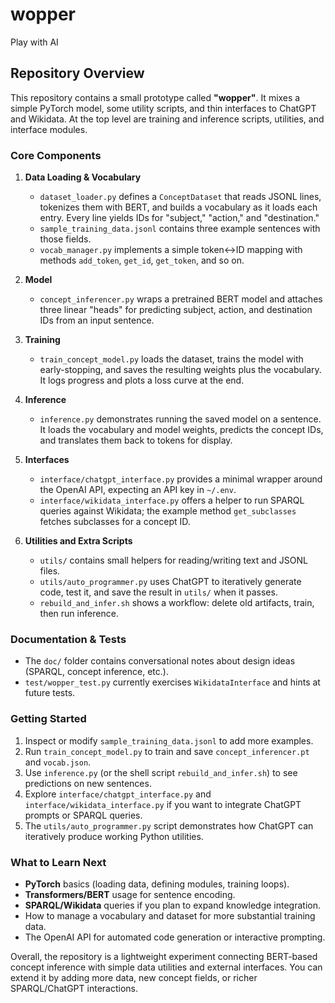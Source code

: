 # wopper
Play with AI

## Repository Overview

This repository contains a small prototype called **"wopper"**. It mixes a
simple PyTorch model, some utility scripts, and thin interfaces to ChatGPT and
Wikidata. At the top level are training and inference scripts, utilities, and
interface modules.

### Core Components

1. **Data Loading & Vocabulary**
   - `dataset_loader.py` defines a `ConceptDataset` that reads JSONL lines,
     tokenizes them with BERT, and builds a vocabulary as it loads each entry.
     Every line yields IDs for "subject," "action," and "destination."
   - `sample_training_data.jsonl` contains three example sentences with those
     fields.
   - `vocab_manager.py` implements a simple token↔ID mapping with methods
     `add_token`, `get_id`, `get_token`, and so on.

2. **Model**
   - `concept_inferencer.py` wraps a pretrained BERT model and attaches three
     linear "heads" for predicting subject, action, and destination IDs from an
     input sentence.

3. **Training**
   - `train_concept_model.py` loads the dataset, trains the model with
     early-stopping, and saves the resulting weights plus the vocabulary. It
     logs progress and plots a loss curve at the end.

4. **Inference**
   - `inference.py` demonstrates running the saved model on a sentence. It
     loads the vocabulary and model weights, predicts the concept IDs, and
     translates them back to tokens for display.

5. **Interfaces**
   - `interface/chatgpt_interface.py` provides a minimal wrapper around the
     OpenAI API, expecting an API key in `~/.env`.
   - `interface/wikidata_interface.py` offers a helper to run SPARQL queries
     against Wikidata; the example method `get_subclasses` fetches subclasses
     for a concept ID.

6. **Utilities and Extra Scripts**
   - `utils/` contains small helpers for reading/writing text and JSONL files.
   - `utils/auto_programmer.py` uses ChatGPT to iteratively generate code, test it,
     and save the result in `utils/` when it passes.
   - `rebuild_and_infer.sh` shows a workflow: delete old artifacts, train, then
     run inference.

### Documentation & Tests

- The `doc/` folder contains conversational notes about design ideas (SPARQL,
  concept inference, etc.).
- `test/wopper_test.py` currently exercises `WikidataInterface` and hints at
  future tests.

### Getting Started

1. Inspect or modify `sample_training_data.jsonl` to add more examples.
2. Run `train_concept_model.py` to train and save `concept_inferencer.pt` and
   `vocab.json`.
3. Use `inference.py` (or the shell script `rebuild_and_infer.sh`) to see
   predictions on new sentences.
4. Explore `interface/chatgpt_interface.py` and
   `interface/wikidata_interface.py` if you want to integrate ChatGPT prompts or
   SPARQL queries.
5. The `utils/auto_programmer.py` script demonstrates how ChatGPT can
   iteratively produce working Python utilities.

### What to Learn Next

- **PyTorch** basics (loading data, defining modules, training loops).
- **Transformers/BERT** usage for sentence encoding.
- **SPARQL/Wikidata** queries if you plan to expand knowledge integration.
- How to manage a vocabulary and dataset for more substantial training data.
- The OpenAI API for automated code generation or interactive prompting.

Overall, the repository is a lightweight experiment connecting BERT-based
concept inference with simple data utilities and external interfaces. You can
extend it by adding more data, new concept fields, or richer SPARQL/ChatGPT
interactions.
